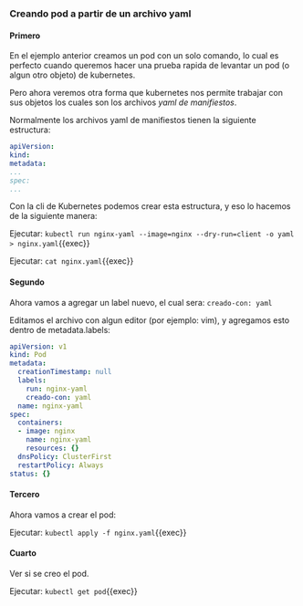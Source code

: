 
### Creando pod a partir de un archivo yaml

#### Primero

En el ejemplo anterior creamos un pod con un solo comando, lo cual es perfecto cuando queremos hacer una prueba rapida de levantar un pod (o algun otro objeto) de kubernetes.

Pero ahora veremos otra forma que kubernetes nos permite trabajar con sus objetos los cuales son los archivos _yaml de manifiestos_.

Normalmente los archivos yaml de manifiestos tienen la siguiente estructura:

```yaml
apiVersion: 
kind: 
metadata:
...
spec:
...
```

Con la cli de Kubernetes podemos crear esta estructura, y eso lo hacemos de la siguiente manera:

Ejecutar: `kubectl run nginx-yaml --image=nginx --dry-run=client -o yaml > nginx.yaml`{{exec}}


Ejecutar: `cat nginx.yaml`{{exec}}


#### Segundo

Ahora vamos a agregar un label nuevo, el cual sera: `creado-con: yaml`

Editamos el archivo con algun editor (por ejemplo: vim), y agregamos esto dentro de metadata.labels:

```yaml
apiVersion: v1
kind: Pod
metadata:
  creationTimestamp: null
  labels:
    run: nginx-yaml
    creado-con: yaml
  name: nginx-yaml
spec:
  containers:
  - image: nginx
    name: nginx-yaml
    resources: {}
  dnsPolicy: ClusterFirst
  restartPolicy: Always
status: {}
```

#### Tercero

Ahora vamos a crear el pod:

Ejecutar: `kubectl apply -f nginx.yaml`{{exec}}


#### Cuarto

Ver si se creo el pod.

Ejecutar: `kubectl get pod`{{exec}}
